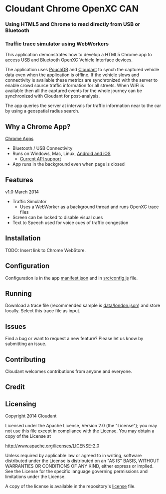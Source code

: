 # Cloudant Chrome OpenXC CAN
### Using HTML5 and Chrome to read directly from USB or Bluetooth
### Traffic trace simulator using WebWorkers 

This application demonstrates how to develop a HTML5 Chrome app to access USB and Bluetooth [OpenXC](http://openxcplatform.com/) Vehicle Interface devices. 

The application uses [PouchDB](http://pouchdb.com/) and [Cloudant](https://cloudant.com/) to synch the captured vehicle data even when the application is offline. If the vehicle slows and connectivity is available these metrics are synchronized with the server to enable crowd source traffic information for all streets. When WIFI is available then all the captured events for the whole journey can be synchronized with Cloudant for post-analysis.

The app queries the server at intervals for traffic information near to the car by using a geospatial radius search.

## Why a Chrome App?

[Chrome Apps](https://developers.google.com/chrome/apps/docs/developers_guide) 
  
  * Bluetooth / USB Connectivity
  * Runs on Windows, Mac, Linux, [Android and iOS](https://github.com/MobileChromeApps/mobile-chrome-apps/blob/master/README.md) 
  	* [Current API support](https://github.com/MobileChromeApps/mobile-chrome-apps/blob/master/docs/APIStatus.md)
  * App runs in the background even when page is closed

## Features 

v1.0 March 2014 

  * Traffic Simulator
  	* Uses a WebWorker as a background thread and runs OpenXC trace files
  * Screen can be locked to disable visual cues
  * Text to Speech used for voice cues of traffic congestion
 
## Installation 

TODO: Insert link to Chrome WebStore.

## Configuration 

Configuration is in the app [manifest.json](https://github.com/cloudant/openxc-js/blob/master/manifest.json) and in [src/config.js](https://github.com/cloudant/openxc-js/blob/master/src/config.js) file.
  
## Running

Download a trace file (recommended sample is [data/london.json](https://github.com/cloudant/openxc-js/blob/master/data/london.json)) and store locally. Select this trace file as input.

## Issues

Find a bug or want to request a new feature?  Please let us know by submitting an issue.

## Contributing

Cloudant welcomes contributions from anyone and everyone. 

## Credit

## Licensing

Copyright 2014 Cloudant

Licensed under the Apache License, Version 2.0 (the "License");
you may not use this file except in compliance with the License.
You may obtain a copy of the License at

   http://www.apache.org/licenses/LICENSE-2.0

Unless required by applicable law or agreed to in writing, software
distributed under the License is distributed on an "AS IS" BASIS,
WITHOUT WARRANTIES OR CONDITIONS OF ANY KIND, either express or implied.
See the License for the specific language governing permissions and
limitations under the License.

A copy of the license is available in the repository's [license](https://raw.github.com/cloudant/openxc-js/master/LICENSE) file.
